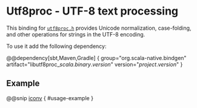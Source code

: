# Utf8proc - UTF-8 text processing

This binding for [`utf8proc.h`] provides Unicode normalization, case-folding, and other operations for strings in the UTF-8 encoding.

To use it add the following dependency:

@@dependency[sbt,Maven,Gradle] {
  group="org.scala-native.bindgen"
  artifact="libutf8proc_$scala.binary.version$"
  version="$project.version$"
}

## Example

@@snip [iconv](../../../../bindings/utf8proc/src/test/scala/org/scalanative/bindgen/bindings/tests/Utf8procSpec.scala) { #usage-example }

 [`utf8proc.h`]: https://juliastrings.github.io/utf8proc/doc/